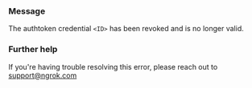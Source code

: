 
### Message
The authtoken credential <code>&lt;ID&gt;</code> has been revoked
and is no longer valid.

### Further help
If you're having trouble resolving this error, please reach out to [support@ngrok.com](mailto:support@ngrok.com?subject=Help%20with%20ERR_NGROK_300)

